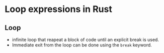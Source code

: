 # Loop expressions in Rust 
## Loop  
- infinite loop that reapeat a block of code until an explicit break is used.
- Immediate exit from the loop can be done using the `break` keyword.